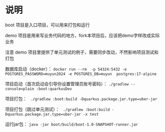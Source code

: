 # 说明
boot 项目是入口项目，可以用来打包和运行

demo 项目是用来写业务代码的地方，fork本项目后，应该把demo字样改成实际业务

注意 demo 项目里提供了单元测试的例子，需要同步改动，不然影响项目测试和打包

数据库启动（docker）：
`docker run --rm  -p 54324:5432 -e POSTGRES_PASSWORD=muyun2024 -e POSTGRES_DB=muyun  postgres:17-alpine`

项目启动（首次启动会引导你设置管理员账号密码）：
`./gradlew --console=plain :boot:quarkusDev`

项目打包：
` ./gradlew :boot:build -Dquarkus.package.jar.type=uber-jar`

项目打包（跳过单元测试）：
` ./gradlew :boot:build -Dquarkus.package.jar.type=uber-jar -x test`

运行jar包：
`java -jar boot/build/boot-1.0-SNAPSHOT-runner.jar`
